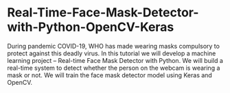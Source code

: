 # Real-Time-Face-Mask-Detector-with-Python-OpenCV-Keras
During pandemic COVID-19, WHO has made wearing masks compulsory to protect against this deadly virus. In this tutorial we will develop a machine learning project – Real-time Face Mask Detector with Python.
We will build a real-time system to detect whether the person on the webcam is wearing a mask or not. We will train the face mask detector model using Keras and OpenCV.
